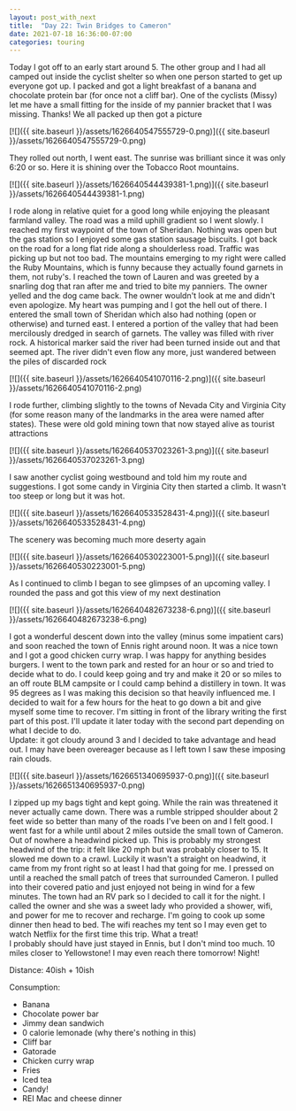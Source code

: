 ```yaml
---
layout: post_with_next
title:  "Day 22: Twin Bridges to Cameron"
date: 2021-07-18 16:36:00-07:00
categories: touring
---
```

Today I got off to an early start around 5. The other group and I had all camped out inside the cyclist shelter so when one person started to get up everyone got up. I packed and got a light breakfast of a banana and chocolate protein bar (for once not a cliff bar). One of the cyclists (Missy) let me have a small fitting for the inside of my pannier bracket that I was missing. Thanks! We all packed up then got a picture  

[![]({{ site.baseurl }}/assets/1626640547555729-0.png)]({{ site.baseurl }}/assets/1626640547555729-0.png)
  
They rolled out north, I went east. The sunrise was brilliant since it was only 6:20 or so. Here it is shining over the Tobacco Root mountains.   

[![]({{ site.baseurl }}/assets/1626640544439381-1.png)]({{ site.baseurl }}/assets/1626640544439381-1.png)
  
I rode along in relative quiet for a good long while enjoying the pleasant farmland valley. The road was a mild uphill gradient so I went slowly. I reached my first waypoint of the town of Sheridan. Nothing was open but the gas station so I enjoyed some gas station sausage biscuits. I got back on the road for a long flat ride along a shoulderless road. Traffic was picking up but not too bad. The mountains emerging to my right were called the Ruby Mountains, which is funny because they actually found garnets in them, not ruby's. I reached the town of Lauren and was greeted by a snarling dog that ran after me and tried to bite my panniers. The owner yelled and the dog came back. The owner wouldn't look at me and didn't even apologize. My heart was pumping and I got the hell out of there. I entered the small town of Sheridan which also had nothing (open or otherwise) and turned east. I entered a portion of the valley that had been mercilously dredged in search of garnets. The valley was filled with river rock. A historical marker said the river had been turned inside out and that seemed apt. The river didn't even flow any more, just wandered between the piles of discarded rock  

[![]({{ site.baseurl }}/assets/1626640541070116-2.png)]({{ site.baseurl }}/assets/1626640541070116-2.png)
  
I rode further, climbing slightly to the towns of Nevada City and Virginia City (for some reason many of the landmarks in the area were named after states). These were old gold mining town that now stayed alive as tourist attractions  

[![]({{ site.baseurl }}/assets/1626640537023261-3.png)]({{ site.baseurl }}/assets/1626640537023261-3.png)
  
I saw another cyclist going westbound and told him my route and suggestions. I got some candy in Virginia City then started a climb. It wasn't too steep or long but it was hot.   

[![]({{ site.baseurl }}/assets/1626640533528431-4.png)]({{ site.baseurl }}/assets/1626640533528431-4.png)
  
The scenery was becoming much more deserty again  

[![]({{ site.baseurl }}/assets/1626640530223001-5.png)]({{ site.baseurl }}/assets/1626640530223001-5.png)
  
As I continued to climb I began to see glimpses of an upcoming valley. I rounded the pass and got this view of my next destination  

[![]({{ site.baseurl }}/assets/1626640482673238-6.png)]({{ site.baseurl }}/assets/1626640482673238-6.png)
  
I got a wonderful descent down into the valley (minus some impatient cars) and soon reached the town of Ennis right around noon. It was a nice town and I got a good chicken curry wrap. I was happy for anything besides burgers. I went to the town park and rested for an hour or so and tried to decide what to do. I could keep going and try and make it 20 or so miles to an off route BLM campsite or I could camp behind a distillery in town. It was 95 degrees as I was making this decision so that heavily influenced me. I decided to wait for a few hours for the heat to go down a bit and give myself some time to recover. I'm sitting in front of the library writing the first part of this post. I'll update it later today with the second part depending on what I decide to do.  
Update: it got cloudy around 3 and I decided to take advantage and head out. I may have been overeager because as I left town I saw these imposing rain clouds.   

[![]({{ site.baseurl }}/assets/1626651340695937-0.png)]({{ site.baseurl }}/assets/1626651340695937-0.png)
  
I zipped up my bags tight and kept going. While the rain was threatened it never actually came down. There was a rumble stripped shoulder about 2 feet wide so better than many of the roads I've been on and I felt good. I went fast for a while until about 2 miles outside the small town of Cameron. Out of nowhere a headwind picked up. This is probably my strongest headwind of the trip: it felt like 20 mph but was probably closer to 15. It slowed me down to a crawl. Luckily it wasn't a straight on headwind, it came from my front right so at least I had that going for me. I pressed on until a reached the small patch of trees that surrounded Cameron. I pulled into their covered patio and just enjoyed not being in wind for a few minutes. The town had an RV park so I decided to call it for the night. I called the owner and she was a sweet lady who provided a shower, wifi, and power for me to recover and recharge. I'm going to cook up some dinner then head to bed. The wifi reaches my tent so I may even get to watch Netflix for the first time this trip. What a treat!  
I probably should have just stayed in Ennis, but I don't mind too much. 10 miles closer to Yellowstone! I may even reach there tomorrow! Night!  

Distance: 40ish + 10ish

Consumption:
- Banana
- Chocolate power bar
- Jimmy dean sandwich
- 0 calorie lemonade (why there's nothing in this)
- Cliff bar
- Gatorade
- Chicken curry wrap
- Fries
- Iced tea
- Candy!
- REI Mac and cheese dinner
